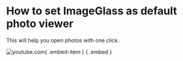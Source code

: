 # How to set ImageGlass as default photo viewer
This will help you open photos with one click.

![youtube.com](https://youtu.be/BfenBDfGieg){ .embed-item } { .embed }
